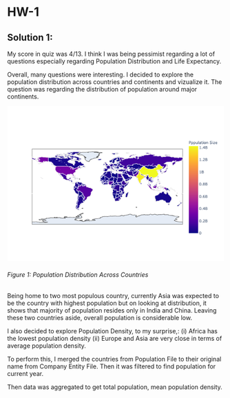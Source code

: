 # HW-1


## Solution 1:

My score in quiz was 4/13. I think I was being pessimist regarding a lot of questions especially regarding Population Distribution and Life Expectancy.

Overall, many questions were interesting. I decided to explore the population distribution across countries and continents and vizualize it. The question was regarding the distribution of population around major continents.


![Heat map for discrete stocks trading data[]{label="fig:Population for Countries"}](population_countries.png)
###### Figure 1: Population Distribution Across Countries

Being home to two most populous country, currently Asia was expected to be the country with highest population but on looking at distribution, it shows that majority of population resides only in India and China. Leaving these two countries aside, overall population is considerable low.


I also decided to explore Population Density, to my surprise,:
(i) Africa has the lowest population density
(ii) Europe and Asia are very close in terms of average population density.

To perform this, I merged the countries from Population File to their original name from Company Entity File. Then it was filtered to find population for current year.

Then data was aggregated to get total population, mean population density.
